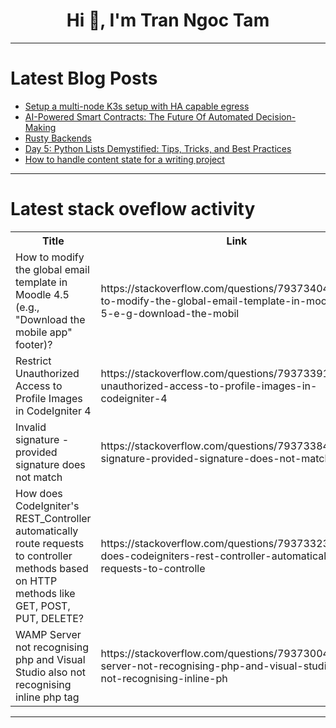 <h1 align="center">Hi 👋, I'm Tran Ngoc Tam</h1>

---

# Latest Blog Posts 
<!-- BLOG-POST-LIST:START -->
- [Setup a multi-node K3s setup with HA capable egress](https://dev.to/trekkiecoder/setup-a-multi-node-k3s-setup-with-ha-capable-egress-1h4m)
- [AI-Powered Smart Contracts: The Future Of Automated Decision-Making](https://dev.to/rahul_chandel_aff38e56755/ai-powered-smart-contracts-the-future-of-automated-decision-making-5an2)
- [Rusty Backends](https://dev.to/ipt/rusty-backends-3551)
- [Day 5: Python Lists Demystified: Tips, Tricks, and Best Practices](https://dev.to/praneeth_647b9830399cd2b7/day-5-python-lists-demystified-tips-tricks-and-best-practices-4mn3)
- [How to handle content state for a writing project](https://dev.to/ramijames/how-to-handle-content-state-for-a-writing-project-2h6d)
<!-- BLOG-POST-LIST:END -->

---

# Latest stack oveflow activity
<table>
  <tr><th>Title</th><th>Link</th></tr>
  <!-- STACKOVERFLOW:START --><tr><td>How to modify the global email template in Moodle 4.5 &lpar;e.g., &quot;Download the mobile app&quot; footer&rpar;?</td><td>https://stackoverflow.com/questions/79373404/how-to-modify-the-global-email-template-in-moodle-4-5-e-g-download-the-mobil</td></tr><tr><td>Restrict Unauthorized Access to Profile Images in CodeIgniter 4</td><td>https://stackoverflow.com/questions/79373391/restrict-unauthorized-access-to-profile-images-in-codeigniter-4</td></tr><tr><td>Invalid signature - provided signature does not match</td><td>https://stackoverflow.com/questions/79373384/invalid-signature-provided-signature-does-not-match</td></tr><tr><td>How does CodeIgniter&#39;s REST_Controller automatically route requests to controller methods based on HTTP methods like GET, POST, PUT, DELETE?</td><td>https://stackoverflow.com/questions/79373323/how-does-codeigniters-rest-controller-automatically-route-requests-to-controlle</td></tr><tr><td>WAMP Server not recognising php and Visual Studio also not recognising inline php tag</td><td>https://stackoverflow.com/questions/79373004/wamp-server-not-recognising-php-and-visual-studio-also-not-recognising-inline-ph</td></tr><!-- STACKOVERFLOW:END -->
</table>

---


